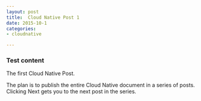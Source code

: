 ```yaml
---
layout: post
title:  Cloud Native Post 1
date: 2015-10-1
categories: 
- cloudnative

---
```

### Test content

The first Cloud Native Post.

The plan is to publish the entire Cloud Native document in a series of posts. Clicking Next gets you to the next post in the series.
